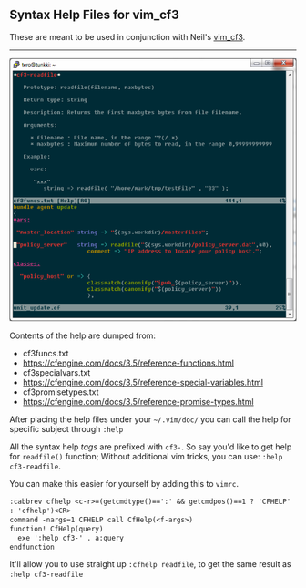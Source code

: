 ## Syntax Help Files for vim_cf3

These are meant to be used in conjunction with Neil's [vim_cf3](https://github.com/neilhwatson/vim_cf3).

----------

![Help View](vim_help_view.png)

Contents of the help are dumped from:
* cf3funcs.txt
 * https://cfengine.com/docs/3.5/reference-functions.html
* cf3specialvars.txt
 * https://cfengine.com/docs/3.5/reference-special-variables.html
* cf3promisetypes.txt
 * https://cfengine.com/docs/3.5/reference-promise-types.html

After placing the help files under your `~/.vim/doc/` you can call the help for specific subject through `:help`

All the syntax help *tags* are prefixed with `cf3-`. So say you'd like to get help for `readfile()` function; Without additional vim tricks, you can use: `:help cf3-readfile`.

You can make this easier for yourself by adding this to `vimrc`.
```
:cabbrev cfhelp <c-r>=(getcmdtype()==':' && getcmdpos()==1 ? 'CFHELP' : 'cfhelp')<CR>
command -nargs=1 CFHELP call CfHelp(<f-args>)
function! CfHelp(query)
  exe ':help cf3-' . a:query
endfunction
```
It'll allow you to use straight up `:cfhelp readfile`, to get the same result as `:help cf3-readfile`
